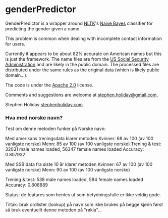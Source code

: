 # genderPredictor #
GenderPredictor is a wrapper around [NLTK](http://www.nltk.org/)'s [Naive Bayes](http://en.wikipedia.org/wiki/Naive_Bayes_classifier) classifier for predicting the gender given a name.

This problem is common when dealing with incomplete contact information for users.

Currently it appears to be about 82% accurate on American names but this is just the framework.
The name files are from the [US Social Security Administration](http://www.ssa.gov/oact/babynames/limits.html) and are likely in the public domain. The processed files are distributed under the same rules as the original data (which is likely public domain...).

The code is under the [Apache 2.0](http://www.apache.org/licenses/LICENSE-2.0) license.

Comments and suggestions are welcome at [stephen.holiday@gmail.com](mailto:stephen.holiday@gmail.com),

Stephen Holiday
[stephenholiday.com](http://stephenholiday.com)



### Hva med norske navn?

Test om denne metoden funker på Norske navn:


Med amerikans treningsdata klarer metoden 
Kvinner: 68 av 100 (av 100 vanligste norske)
Menn: 85 av 100 (av 100 vanligste norske)
Trening & test:
32031 male names loaded, 56347 female names loaded
Accuracy: 0.807932


Med SSB data fra siste 10 år klarer metoden
Kvinner: 67 av 100 (av 100 vanligste norske)
Menn: 90 av 100 (av 100 vanligste norske)

Trening & test:
538 male names loaded, 584 female names loaded
Accuracy: 0.808889



Status: de features som hentes ut som betydningsfulle er ikke veldig gode. 

Tiltak: bruk ordlister (lookup) på navn som ikke brukes på begge kjønn først
        så bruk eventuellt denne metoden på "røkla"...